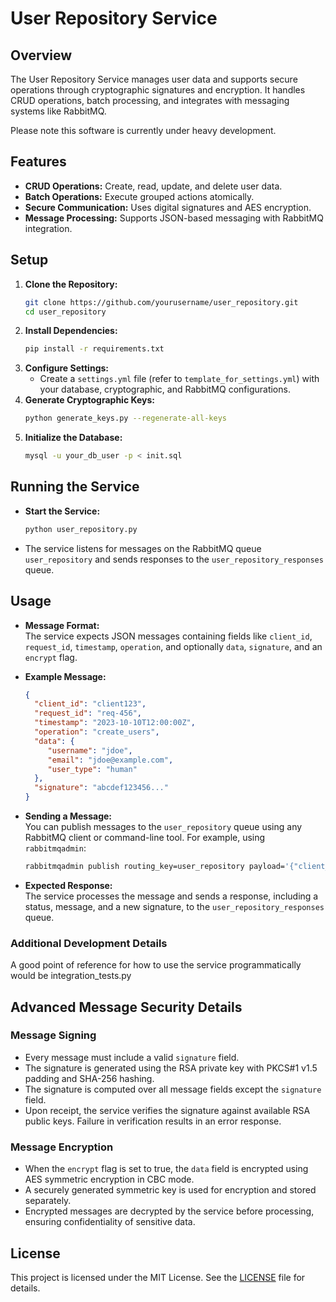 # User Repository Service

## Overview
The User Repository Service manages user data and supports secure operations through cryptographic signatures and encryption. It handles CRUD operations, batch processing, and integrates with messaging systems like RabbitMQ.

Please note this software is currently under heavy development.

## Features
- **CRUD Operations:** Create, read, update, and delete user data.
- **Batch Operations:** Execute grouped actions atomically.
- **Secure Communication:** Uses digital signatures and AES encryption.
- **Message Processing:** Supports JSON-based messaging with RabbitMQ integration.

## Setup
1. **Clone the Repository:**
    ```bash
    git clone https://github.com/yourusername/user_repository.git
    cd user_repository
    ```
2. **Install Dependencies:**
    ```bash
    pip install -r requirements.txt
    ```
3. **Configure Settings:**
    - Create a `settings.yml` file (refer to `template_for_settings.yml`) with your database, cryptographic, and RabbitMQ configurations.
4. **Generate Cryptographic Keys:**
    ```bash
    python generate_keys.py --regenerate-all-keys
    ```
5. **Initialize the Database:**
    ```bash
    mysql -u your_db_user -p < init.sql
    ```

## Running the Service
- **Start the Service:**
    ```bash
    python user_repository.py
    ```
- The service listens for messages on the RabbitMQ queue `user_repository` and sends responses to the `user_repository_responses` queue.

## Usage
- **Message Format:**  
  The service expects JSON messages containing fields like `client_id`, `request_id`, `timestamp`, `operation`, and optionally `data`, `signature`, and an `encrypt` flag.
  
- **Example Message:**  
    ```json
    {
      "client_id": "client123",
      "request_id": "req-456",
      "timestamp": "2023-10-10T12:00:00Z",
      "operation": "create_users",
      "data": {
         "username": "jdoe",
         "email": "jdoe@example.com",
         "user_type": "human"
      },
      "signature": "abcdef123456..."
    }
    ```
  
- **Sending a Message:**  
  You can publish messages to the `user_repository` queue using any RabbitMQ client or command-line tool. For example, using `rabbitmqadmin`:
    ```bash
    rabbitmqadmin publish routing_key=user_repository payload='{"client_id":"client123", "request_id":"req-456", "timestamp":"2023-10-10T12:00:00Z", "operation":"create_users", "data":{"username":"jdoe", "email":"jdoe@example.com", "user_type":"human"}, "signature":"abcdef123456..."}'
    ```
  
- **Expected Response:**  
  The service processes the message and sends a response, including a status, message, and a new signature, to the `user_repository_responses` queue.

### Additional Development Details

A good point of reference for how to use the service programmatically would be integration_tests.py

## Advanced Message Security Details

### Message Signing
- Every message must include a valid `signature` field.
- The signature is generated using the RSA private key with PKCS#1 v1.5 padding and SHA-256 hashing.
- The signature is computed over all message fields except the `signature` field.
- Upon receipt, the service verifies the signature against available RSA public keys. Failure in verification results in an error response.

### Message Encryption
- When the `encrypt` flag is set to true, the `data` field is encrypted using AES symmetric encryption in CBC mode.
- A securely generated symmetric key is used for encryption and stored separately.
- Encrypted messages are decrypted by the service before processing, ensuring confidentiality of sensitive data.

## License
This project is licensed under the MIT License. See the [LICENSE](LICENSE.md) file for details.
